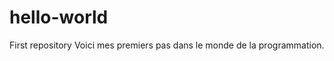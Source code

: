 # hello-world
First repository
Voici mes premiers pas dans le monde de la programmation. 
<head><body><title>ceci est un titre</title></body></head>
